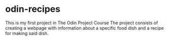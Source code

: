 # odin-recipes
This is my first project in The Odin Project Course
The project consists of creating a webpage with information about a specific food dish and a recipe for making said dish.
